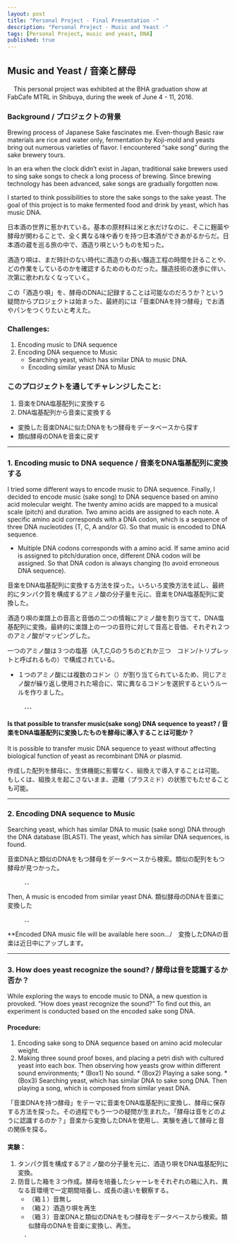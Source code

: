 ```yaml
---
layout: post
title: "Personal Project - Final Presentation -"
description: "Personal Project - Music and Yeast -"
tags: [Personal Project, music and yeast, DNA]
published: true
---
```


## Music and Yeast / 音楽と酵母
　This personal project was exhibited at the BHA graduation show at FabCafe MTRL in Shibuya, during the week of June 4 - 11, 2016. 

### Background / プロジェクトの背景

Brewing process of Japanese Sake fascinates me. Even-though Basic raw materials are rice and water only, fermentation by Koji-mold and yeasts bring out numerous varieties of flavor. I encountered “sake song” during the sake brewery tours.

In an era when the clock didn’t exist in Japan, traditional sake brewers used to sing sake songs to check a long process of brewing. Since brewing technology has been advanced, sake songs are gradually forgotten now. 

I started to think possibilities to store the sake songs to the sake yeast. The goal of this project is to make fermented food and drink by yeast, which has music DNA.

日本酒の世界に惹かれている。基本の原材料は米と水だけなのに、そこに麹菌や酵母が関わることで、全く異なる味や香りを持つ日本酒ができあがるからだ。日本酒の蔵を巡る旅の中で、酒造り唄というものを知った。

酒造り唄は、まだ時計のない時代に酒造りの長い醸造工程の時間を計ることや、どの作業をしているのかを確認するためのものだった。醸造技術の進歩に伴い、次第に歌われなくなっていく。

この「酒造り唄」を、酵母のDNAに記録することは可能なのだろうか？という疑問からプロジェクトは始まった、最終的には「音楽DNAを持つ酵母」でお酒やパンをつくりたいと考えた。


### Challenges:
1.  Encoding music to DNA sequence
2.	Encoding DNA sequence to Music
    * 	Searching yeast, which has similar DNA to music DNA.
    * 	Encoding similar yeast DNA to Music

### このプロジェクトを通してチャレンジしたこと:
1.	音楽をDNA塩基配列に変換する
2.	DNA塩基配列から音楽に変換する
* 	変換した音楽DNAに似たDNAをもつ酵母をデータベースから探す
* 	類似酵母のDNAを音楽に戻す


---------------------------------------




### 1. Encoding music to DNA sequence / 音楽をDNA塩基配列に変換する

I tried some different ways to encode music to DNA sequence. Finally, I decided to encode music (sake song) to DNA sequence based on amino acid molecular weight. 
The twenty amino acids are mapped to a musical scale (pitch) and duration. Two amino acids are assigned to each note. 
A specific amino acid corresponds with a DNA codon, which is a sequence of three DNA nucleotides (T, C, A and/or G). So that music is encoded to DNA sequence.

* Multiple DNA codons corresponds with a amino acid. If same amino acid is assigned to pitch/duration once, different DNA codon will be assigned. So that DNA codon is always changing (to avoid erroneous DNA sequence).


音楽をDNA塩基配列に変換する方法を探った。いろいろ変換方法を試し、最終的にタンパク質を構成するアミノ酸の分子量を元に、音楽をDNA塩基配列に変換した。

酒造り唄の楽譜上の音高と音価の二つの情報にアミノ酸を割り当てて、DNA塩基配列に変換。最終的に楽譜上の一つの音符に対して音高と音価、それぞれ２つのアミノ酸がマッピングした。

一つのアミノ酸は３つの塩基（A,T,C,Gのうちのどれか三つ　コドン/トリプレットと呼ばれるもの）で構成されている。

* １つのアミノ酸には複数のコドン（）が割り当てられているため、同じアミノ酸が繰り返し使用された場合に、常に異なるコドンを選択するというルールを作りました。

<figure>
<img src="/images/BHA_Mayumi_Presentation_en.004.jpeg" alt="" style="border:1px solid #333333">
<img src="/images/BHA_Mayumi_Presentation_en.005.jpeg" alt="" style="border:1px solid #333333">
<img src="/images/BHA_Mayumi_Presentation_en.006.jpeg" alt="" style="border:1px solid #333333">
</figure>


#### Is that possible to transfer music(sake song) DNA sequence to yeast? / 音楽をDNA塩基配列に変換したものを酵母に導入することは可能か？

It is possible to transfer music DNA sequence to yeast without affecting biological function of yeast as recombinant DNA or plasmid. 

作成した配列を酵母に、生体機能に影響なく、組換えで導入することは可能。
もしくは、組換えを起こさないまま、遊離（プラスミド）の状態でもたせることも可能。


---------------------------------------



### 2.	Encoding DNA sequence to Music


Searching yeast, which has similar DNA to music (sake song) DNA through the DNA database (BLAST). 
The yeast, which has similar DNA sequences, is found. 

音楽DNAと類似のDNAをもつ酵母をデータベースから検索。類似の配列をもつ酵母が見つかった。

<figure>
<img src="/images/BHA_Mayumi_Presentation_en.008.jpeg" alt="" style="border:1px solid #333333">
<img src="/images/BHA_Mayumi_Presentation_en.009.jpeg" alt="" style="border:1px solid #333333">
</figure>


Then, A music is encoded from similar yeast DNA.
類似酵母のDNAを音楽に変換した

<figure>
<img src="/images/BHA_Mayumi_Presentation_en.010.jpeg" alt="" style="border:1px solid #333333">
<img src="/images/BHA_Mayumi_Presentation_en.011.jpeg" alt="" style="border:1px solid #333333">
</figure>

**Encoded DNA music file will be available here soon.../　変換したDNAの音楽は近日中にアップします。


---------------------------------------



### 3.	How does yeast recognize the sound? / 酵母は音を認識するか否か？

While exploring the ways to encode music to DNA, a new question is provoked. ”How does yeast recognize the sound?” To find out this, an experiment is conducted based on the encoded sake song DNA.

#### Procedure: 
1.  Encoding sake song to DNA sequence based on amino acid molecular weight. 
2.  Making three sound proof boxes, and placing a petri dish with cultured yeast into each box. Then observing 
    how yeasts grow within different sound environments; 
        *  (Box1) No sound. 
        *  (Box2) Playing a sake song. 
        *  (Box3) Searching yeast, which has similar DNA to sake song DNA. Then playing a song, which is composed from similar yeast DNA.


「音楽DNAを持つ酵母」をテーマに音楽をDNA塩基配列に変換し、酵母に保存する方法を探った。その過程でもう一つの疑問が生まれた。「酵母は音をどのように認識するのか？」音楽から変換したDNAを使用し、実験を通して酵母と音の関係を探る。

#### 実験：
1.  タンパク質を構成するアミノ酸の分子量を元に、酒造り唄をDNA塩基配列に変換。
2.  防音した箱を３つ作成。酵母を培養したシャーレをそれぞれの箱に入れ、異なる音環境で一定期間培養し、成長の違いを観察する。
      * （箱１）音無し
      * （箱２）酒造り唄を再生
      * （箱３）音楽DNAと類似のDNAをもつ酵母をデータベースから検索。類似酵母のDNAを音楽に変換し、再生。

<figure>
<img src="/images/BHA_Mayumi_Presentation_en.012.jpg" alt="" style="border:1px solid #333333">
</figure>



